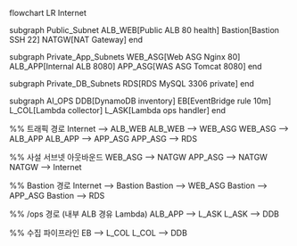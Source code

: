 flowchart LR
  Internet

  subgraph Public_Subnet
    ALB_WEB[Public ALB 80 health]
    Bastion[Bastion SSH 22]
    NATGW[NAT Gateway]
  end

  subgraph Private_App_Subnets
    WEB_ASG[Web ASG Nginx 80]
    ALB_APP[Internal ALB 8080]
    APP_ASG[WAS ASG Tomcat 8080]
  end

  subgraph Private_DB_Subnets
    RDS[RDS MySQL 3306 private]
  end

  subgraph AI_OPS
    DDB[DynamoDB inventory]
    EB[EventBridge rule 10m]
    L_COL[Lambda collector]
    L_ASK[Lambda ops handler]
  end

  %% 트래픽 경로
  Internet --> ALB_WEB
  ALB_WEB --> WEB_ASG
  WEB_ASG --> ALB_APP
  ALB_APP --> APP_ASG
  APP_ASG --> RDS

  %% 사설 서브넷 아웃바운드
  WEB_ASG --> NATGW
  APP_ASG --> NATGW
  NATGW --> Internet

  %% Bastion 경로
  Internet --> Bastion
  Bastion --> WEB_ASG
  Bastion --> APP_ASG
  Bastion --> RDS

  %% /ops 경로 (내부 ALB 경유 Lambda)
  ALB_APP --> L_ASK
  L_ASK --> DDB

  %% 수집 파이프라인
  EB --> L_COL
  L_COL --> DDB
